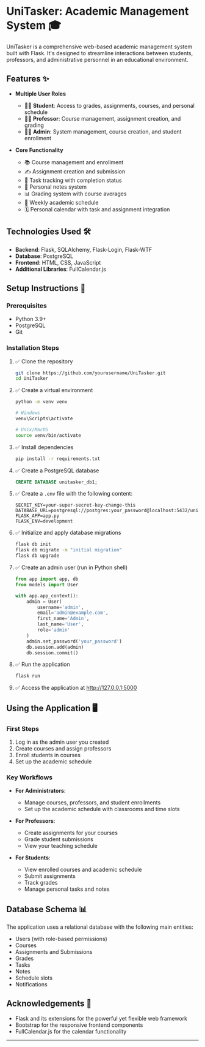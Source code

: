 # UniTasker: Academic Management System 🎓

UniTasker is a comprehensive web-based academic management system built with Flask. It's designed to streamline interactions between students, professors, and administrative personnel in an educational environment.

## Features ✨

- **Multiple User Roles**
  - 👨‍🎓 **Student**: Access to grades, assignments, courses, and personal schedule
  - 👨‍🏫 **Professor**: Course management, assignment creation, and grading
  - 👨‍💼 **Admin**: System management, course creation, and student enrollment

- **Core Functionality**
  - 📚 Course management and enrollment
  - ✍️ Assignment creation and submission
  - 🎯 Task tracking with completion status
  - 📝 Personal notes system
  - 📊 Grading system with course averages
  - 📅 Weekly academic schedule
  - 🗓️ Personal calendar with task and assignment integration

## Technologies Used 🛠️

- **Backend**: Flask, SQLAlchemy, Flask-Login, Flask-WTF
- **Database**: PostgreSQL
- **Frontend**: HTML, CSS, JavaScript
- **Additional Libraries**: FullCalendar.js

## Setup Instructions 🚀

### Prerequisites

- Python 3.9+
- PostgreSQL
- Git

### Installation Steps

1. ✅ Clone the repository
   ```bash
   git clone https://github.com/yourusername/UniTasker.git
   cd UniTasker
   ```

2. ✅ Create a virtual environment
   ```bash
   python -m venv venv
   
   # Windows
   venv\Scripts\activate
   
   # Unix/MacOS
   source venv/bin/activate
   ```

3. ✅ Install dependencies
   ```bash
   pip install -r requirements.txt
   ```

4. ✅ Create a PostgreSQL database
   ```sql
   CREATE DATABASE unitasker_db1;
   ```

5. ✅ Create a `.env` file with the following content:
   ```
   SECRET_KEY=your-super-secret-key-change-this
   DATABASE_URL=postgresql://postgres:your_password@localhost:5432/unitasker_db1
   FLASK_APP=app.py
   FLASK_ENV=development
   ```

6. ✅ Initialize and apply database migrations
   ```bash
   flask db init
   flask db migrate -m "initial migration"
   flask db upgrade
   ```

7. ✅ Create an admin user (run in Python shell)
   ```python
   from app import app, db
   from models import User
   
   with app.app_context():
       admin = User(
           username='admin',
           email='admin@example.com',
           first_name='Admin',
           last_name='User',
           role='admin'
       )
       admin.set_password('your_password')
       db.session.add(admin)
       db.session.commit()
   ```

8. ✅ Run the application
   ```bash
   flask run
   ```

9. ✅ Access the application at http://127.0.0.1:5000

## Using the Application 🖥️

### First Steps

1. Log in as the admin user you created
2. Create courses and assign professors
3. Enroll students in courses
4. Set up the academic schedule

### Key Workflows

- **For Administrators**:
  - Manage courses, professors, and student enrollments
  - Set up the academic schedule with classrooms and time slots

- **For Professors**:
  - Create assignments for your courses
  - Grade student submissions
  - View your teaching schedule

- **For Students**:
  - View enrolled courses and academic schedule
  - Submit assignments
  - Track grades
  - Manage personal tasks and notes

## Database Schema 📊

The application uses a relational database with the following main entities:
- Users (with role-based permissions)
- Courses
- Assignments and Submissions
- Grades
- Tasks
- Notes
- Schedule slots
- Notifications

## Acknowledgements 🙏

- Flask and its extensions for the powerful yet flexible web framework
- Bootstrap for the responsive frontend components
- FullCalendar.js for the calendar functionality

---
